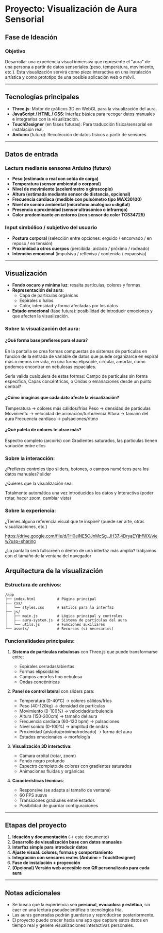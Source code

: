 # Proyecto: Visualización de Aura Sensorial

## Fase de Ideación

### Objetivo

Desarrollar una experiencia visual inmersiva que represente el "aura" de una persona a partir de datos sensoriales (peso, temperatura, movimiento, etc.). Esta visualización servirá como pieza interactiva en una instalación artística y como prototipo de una posible aplicación web o móvil.

---

## Tecnologías principales

- **Three.js**: Motor de gráficos 3D en WebGL para la visualización del aura.
- **JavaScript / HTML / CSS**: Interfaz básica para recoger datos manuales e integrarlos con la visualización.
- **TouchDesigner** (en fases futuras): Para traducción física/sensorial en instalación real.
- **Arduino** (futuro): Recolección de datos físicos a partir de sensores.

---

## Datos de entrada

### Lectura mediante sensores Arduino (futuro)

- **Peso (estimado o real con celda de carga)**
- **Temperatura (sensor ambiental o corporal)**
- **Nivel de movimiento (acelerómetro o giroscopio)**
- **Altura (estimada mediante sensor de distancia, opcional)**
- **Frecuencia cardíaca (medible con pulsómetro tipo MAX30100)**
- **Nivel de sonido ambiental (micrófono analógico o digital)**
- **Presencia o proximidad (sensor ultrasónico o infrarrojo)**
- **Color predominante en entorno (con sensor de color TCS34725)**

### Input simbólico / subjetivo del usuario

- **Postura corporal** (selección entre opciones: erguido / encorvado / en reposo / en tensión)
- **Proximidad a otros cuerpos** (percibida: aislado / próximo / rodeado)
- **Intención emocional** (impulsiva / reflexiva / contenida / expansiva)

---

## Visualización

- **Fondo oscuro y mínima luz**: resalta partículas, colores y formas.
- **Representación del aura**:
  - Capa de partículas orgánicas
  - Espirales o halos
  - Color, intensidad y forma afectadas por los datos
- **Estado emocional** (fase futura): posibilidad de introducir emociones y que afecten la visualización.

### Sobre la visualización del aura:

#### ¿Qué forma base prefieres para el aura?

En la pantalla se crea formas compuestas de sistemas de particulas en funcion de la entrada de variable de datos que puede organizarce en espiral más o menos cerrada, en una forma elipsoide, circular, amorfar, como podemos encontrar en nebulosas espaciales.

Sería valida cualquiera de estas formas: Campo de partículas sin forma específica, Capas concéntricas, o Ondas o emanaciones desde un punto central?

#### ¿Cómo imaginas que cada dato afecte la visualización?

Temperatura → colores más cálidos/fríos
Peso → densidad de particulas
Movimiento → velocidad de animación/turbulencia
Altura → tamaño del aura
Frecuencia cardíaca → pulsaciones/ritmo
  
#### ¿Qué paleta de colores te atrae más?

Espectro completo (arcoíris) con Gradientes saturados, las particulas tienen variación entre ellos

### Sobre la interacción:

¿Prefieres controles tipo sliders, botones, o campos numéricos para los datos manuales? slider

¿Quieres que la visualización sea:

Totalmente automática una vez introducidos los datos y Interactiva (poder rotar, hacer zoom, cambiar vista)

### Sobre la experiencia:

¿Tienes alguna referencia visual que te inspire? (puede ser arte, otras visualizaciones, etc.)

https://drive.google.com/file/d/1H0eiNE5CJnMcSg_JH37_4DryaEYjhfWX/view?usp=sharing 

¿La pantalla será fullscreen o dentro de una interfaz más amplia? trabjamos con el tamaño de la ventana del navegador

## Arquitectura de la visualización

### Estructura de archivos:
```
/app
├── index.html          # Página principal
├── css/
│   └── styles.css      # Estilos para la interfaz
├── js/
│   ├── main.js         # Lógica principal y controles
│   ├── aura-system.js  # Sistema de partículas del aura
│   └── utils.js        # Funciones auxiliares
└── assets/             # Recursos (si necesarios)
```

### Funcionalidades principales:

1. **Sistema de partículas nebulosas** con Three.js que puede transformarse entre:
   - Espirales cerradas/abiertas
   - Formas elipsoidales
   - Campos amorfos tipo nebulosa
   - Ondas concéntricas

2. **Panel de control lateral** con sliders para:
   - Temperatura (0-40°C) → colores cálidos/fríos
   - Peso (40-120kg) → densidad de partículas
   - Movimiento (0-100%) → velocidad/turbulencia
   - Altura (150-200cm) → tamaño del aura
   - Frecuencia cardíaca (60-120 bpm) → pulsaciones
   - Nivel sonido (0-100%) → amplitud de ondas
   - Proximidad (aislado/próximo/rodeado) → forma del aura
   - Estados emocionales → morfología

3. **Visualización 3D interactiva**:
   - Cámara orbital (rotar, zoom)
   - Fondo negro profundo
   - Espectro completo de colores con gradientes saturados
   - Animaciones fluidas y orgánicas

4. **Características técnicas**:
   - Responsive (se adapta al tamaño de ventana)
   - 60 FPS suave
   - Transiciones graduales entre estados
   - Posibilidad de guardar configuraciones

---

## Etapas del proyecto

1. **Ideación y documentación** (→ este documento)
2. **Desarrollo de visualización base con datos manuales**
3. **Interfaz simple para introducir datos**
4. **Ajuste visual: colores, formas y comportamiento**
5. **Integración con sensores reales (Arduino + TouchDesigner)**
6. **Fase de instalación + proyección**
7. **(Opcional) Versión web accesible con QR personalizado para cada aura**

---

## Notas adicionales

- Se busca que la experiencia sea **personal, evocadora y estética**, sin caer en una lectura pseudocientífica o tecnológica fría.
- Las auras generadas podrán guardarse y reproducirse posteriormente.
- El proyecto puede crecer hacia una app que capture estos datos en tiempo real y genere visualizaciones interactivas personales.